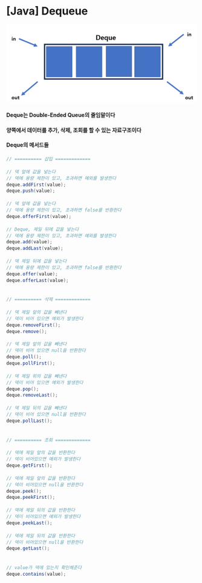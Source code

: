 # [Java] Dequeue



![image-20230613155913201](3_Deque.assets/image-20230613155913201.png)





#### Deque는 Double-Ended Queue의 줄임말이다



#### 양쪽에서 데이터를 추가, 삭제, 조회를 할 수 있는 자료구조이다



#### Deque의 메서드들

```java
// ========== 삽입 =============

// 덱 앞에 값을 넣는다
// 덱에 용량 제한이 있고, 초과하면 예외를 발생한다
deque.addFirst(value);
deque.push(value);

// 덱 앞에 값을 넣는다
// 덱에 용량 제한이 있고, 초과하면 false를 반환한다
deque.offerFirst(value);

// Deque, 제일 뒤에 값을 넣는다
// 덱에 용량 제한이 있고, 초과하면 예외를 발생한다
deque.add(value);
deque.addLast(value);

// 덱 제일 뒤에 값을 넣는다
// 덱에 용량 제한이 있고, 초과하면 false를 반환한다
deque.offer(value);
deque.offerLast(value);


// ========== 삭제 =============

// 덱 제일 앞의 값을 빼낸다
// 덱이 비어 있으면 예외가 발생한다
deque.removeFirst();
deque.remove();

// 덱 제일 앞의 값을 빼낸다
// 덱이 비어 있으면 null을 반환한다
deque.poll();
deque.pollFirst();

// 덱 제일 위의 값을 빼낸다
// 덱이 비어 있으면 예외가 발생한다
deque.pop();
deque.removeLast();

// 덱 제일 뒤의 값을 빼낸다
// 덱이 비어 있으면 null을 반환한다
deque.pollLast();


// ========== 조회 =============

// 덱에 제일 앞의 값을 반환한다
// 덱이 비어있으면 예외가 발생한다
deque.getFirst();

// 덱에 제일 앞의 값을 반환한다
// 덱이 비어있으면 null을 반환한다
deque.peek();
deque.peekFirst();

// 덱에 제일 뒤의 값을 반환한다
// 덱이 비어있으면 예외가 발생한다
deque.peekLast();

// 덱에 제일 뒤의 값을 반환한다
// 덱이 비어있으면 null을 반환한다
deque.getLast();


// value가 덱에 있는지 확인해준다
deque.contains(value);
```

